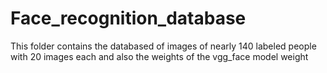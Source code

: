 # Face_recognition_database
This folder contains the databased of images of nearly 140 labeled people with 20 images each and also the weights of the vgg_face model weight
